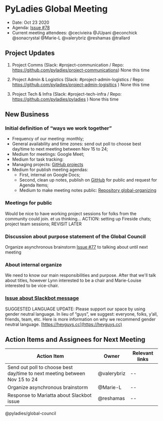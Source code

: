 # PyLadies Global Meeting

- Date: Oct 23 2020
- Agenda: [Issue #78](https://github.com/pyladies/global-organizing/issues/78)
- Current meeting attendees: @cecivieira @JUpani @econchick @sonacrystal @Marie-L @valerybriz @reshamas @trallard 


## Project Updates
1. Project Comms (Slack: #project-communication / Repo: https://github.com/pyladies/project-communications)
None this time

2. Project Admin & Logistics (Slack: #project-admin-logistics / Repo: https://github.com/pyladies/project-admin-logisitics )
None this time

3. Project Tech & Infra (Slack: #project-tech-infra / Repo: https://github.com/pyladies/pyladies )
None this time


## New Business

### Initial definition of “ways we work together”
* Frequency of our meeting: monthly;
* General availability and time zones: send out poll to choose best day/time to next meeting between Nov 15 to 24;
* Medium for meetings: Google Meet;
* Medium for task tracking:
* Managing projects: [GitHub projects](https://github.com/pyladies/global-organizing/projects)
* Medium for publish meeting agendas:
  * First, internal on Google Docs;
  * Second, clean up notes, publish on [GitHub](https://github.com/pyladies/global-organizing/issues) for public and request for Agenda Items;
  * Medium to make meeting notes public: [Repository global-organizing](https://github.com/pyladies/global-organizing)

### Meetings for public
Would be nice to have working project sessions for folks from the community could join. et us thinking…
ACTION: setting up Fireside chats; project team sessions; REVISIT LATER


### Discussion about purpose statement of the Global Council
Organize asynchronous brainstorm [Issue #77](https://github.com/pyladies/global-organizing/issues/77) to talking about until next meeting

### About internal organize
We need to know our main responsibilities and purpose. After that we'll talk about titles, however Lynn interested to be a chair and Marie-Louise interested to be vice-chair.

### [Issue about Slackbot message](https://pyladies.slack.com/archives/GJHDMPTQW/p1603383030071100)
SUGGESTED LANGUAGE UPDATE:
Please support our space by using gender neutral language.  In lieu of “guys”, we suggest:  everyone, folks, y’all, friends, team, etc. 
Here is more information on why we recommend gender neutral language.  [https://heyguys.cc](https://heyguys.cc)

## Action Items and Assignees for Next Meeting

Action Item| Owner | Relevant links | 
| --| --| --|
| Send out poll to choose best day/time to next meeting between Nov 15 to 24| @valerybriz| --|
| Organize asynchronous brainstorm | @Marie-L| --|
| Response to Mariatta about Slackbot issue| @reshamas| --|


@pyladies/global-council